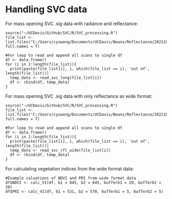 # Handling SVC data

For mass opening SVC .sig data with radiance and reflectance:
```
source("~/UCDavis/Github/SVC/R/SVC_processing.R")
file_list <- list.files("C:/Users/cyswong/Documents/UCDavis/Beans/Reflectance/20211004", full.names = T)

#For loop to read and append all scans to single df
df <- data.frame()
for (i in 1:length(file_list)){
  print(paste(file_list[i], i, which(file_list == i), 'out of', length(file_list)))
  temp_data <- read_svc_long(file_list[i])
  df <- rbind(df, temp_data)
}
```

For mass opening SVC .sig data with only reflectance as wide format:
```
source("~/UCDavis/Github/SVC/R/SVC_processing.R")
file_list <- list.files("C:/Users/cyswong/Documents/UCDavis/Beans/Reflectance/20211004", full.names = T)

#For loop to read and append all scans to single df
df <- data.frame()
for (i in 1:length(file_list)){
  print(paste(file_list[i], i, which(file_list == i), 'out of', length(file_list)))
  temp_data <- read_svc_rfl_wide(file_list[i])
  df <- rbind(df, temp_data)
}
```

For calculating vegetation indices from the wide format data:
```
#Example caluations of NDVI and PRI from wide format data
df$NDVI <- calc_VI(df, b1 = 845, b2 = 645, bufferb1 = 20, bufferb2 = 20)
df$PRI <- calc_VI(df, b1 = 531, b2 = 570, bufferb1 = 5, bufferb2 = 5)
```
